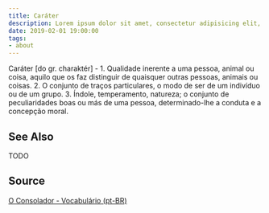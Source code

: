 ```yaml
---
title: Caráter
description: Lorem ipsum dolor sit amet, consectetur adipisicing elit, sed do eiusmod tempor incididunt ut labore et dolore magna aliqua.  TODO
date: 2019-02-01 19:00:00
tags:
- about
---
```


Caráter [do gr. charaktér] - 1. Qualidade inerente a uma pessoa, animal ou coisa, aquilo que os faz distinguir de quaisquer outras pessoas, animais ou coisas. 2. O conjunto de traços particulares, o modo de ser de um indivíduo ou de um grupo. 3. Índole, temperamento, natureza; o conjunto de peculiaridades boas ou más de uma pessoa, determinado-lhe a conduta e a concepção moral.

## See Also
TODO

## Source
[O Consolador - Vocabulário (pt-BR)](http://www.oconsolador.com.br/linkfixo/vocabulario/principal.html)


